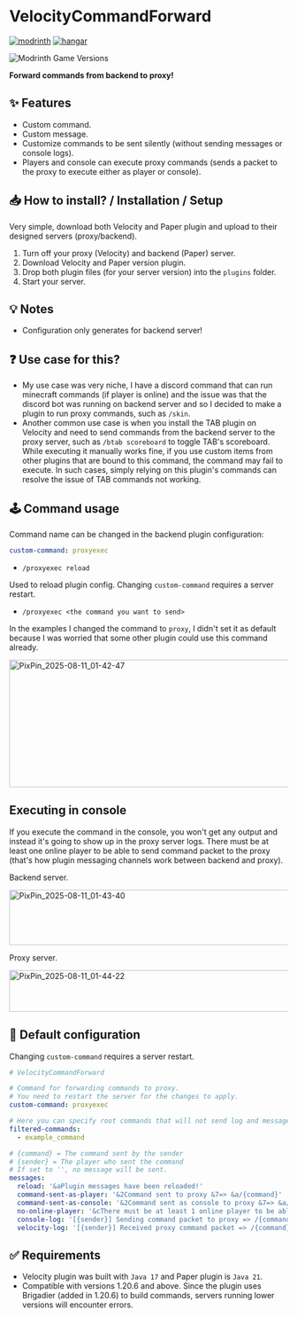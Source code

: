 # VelocityCommandForward

[![modrinth](https://cdn.jsdelivr.net/npm/@intergrav/devins-badges@3/assets/cozy/available/modrinth_vector.svg)](https://modrinth.com/plugin/velocitycommandforward) [![hangar](https://cdn.jsdelivr.net/npm/@intergrav/devins-badges@3/assets/cozy/available/hangar_vector.svg)](https://hangar.papermc.io/ItsTauTvyDas/VelocityCommandForward)

![Modrinth Game Versions](https://img.shields.io/modrinth/game-versions/velocitycommandforward?style=for-the-badge)

**Forward commands from backend to proxy!**

## ✨ Features
* Custom command.
* Custom message.
* Customize commands to be sent silently (without sending messages or console logs).
* Players and console can execute proxy commands (sends a packet to the proxy to execute either as player or console).

## 📥 How to install? / Installation / Setup
Very simple, download both Velocity and Paper plugin and upload to their designed servers (proxy/backend).

1. Turn off your proxy (Velocity) and backend (Paper) server.
2. Download Velocity and Paper version plugin.
3. Drop both plugin files (for your server version) into the `plugins` folder.
4. Start your server.

## 💡 Notes
* Configuration only generates for backend server!

## ❓ Use case for this?
* My use case was very niche, I have a discord command that can run minecraft commands (if player is online) and
the issue was that the discord bot was running on backend server and so I decided to make a plugin to run proxy
commands, such as `/skin`.
* Another common use case is when you install the TAB plugin on Velocity and need to send commands from the backend server to the proxy server, such as `/btab scoreboard` to toggle TAB's scoreboard. While executing it manually works fine, if you use custom items from other plugins that are bound to this command, the command may fail to execute. In such cases, simply relying on this plugin's commands can resolve the issue of TAB commands not working.

## 🕹️ Command usage
Command name can be changed in the backend plugin configuration:

```yaml
custom-command: proxyexec
```

- `/proxyexec reload`

Used to reload plugin config. Changing `custom-command` requires a server restart.

- `/proxyexec <the command you want to send>`

In the examples I changed the command to `proxy`, I didn't set it as default because I was worried that some other plugin could use this command already.

<img width="900" height="230" alt="PixPin_2025-08-11_01-42-47" src="https://github.com/user-attachments/assets/456e0029-ac56-4b4f-9df8-03102123fa5c" />

## Executing in console
If you execute the command in the console, you won't get any output and instead it's going to show up in the proxy server logs.
There must be at least one online player to be able to send command packet to the proxy (that's how plugin messaging channels work between backend and proxy).

Backend server.

<img width="1300" height="100" alt="PixPin_2025-08-11_01-43-40" src="https://github.com/user-attachments/assets/32f065ae-9b73-4988-8c72-b7e6d6a244df" />

Proxy server.

<img width="1300" height="75" alt="PixPin_2025-08-11_01-44-22" src="https://github.com/user-attachments/assets/6e407eaa-9c59-4389-a03f-21472732198b" />

## 📄 Default configuration
Changing `custom-command` requires a server restart.
```yaml
# VelocityCommandForward

# Command for forwarding commands to proxy.
# You need to restart the server for the changes to apply.
custom-command: proxyexec

# Here you can specify root commands that will not send log and message.
filtered-commands:
  - example_command

# {command} = The command sent by the sender
# {sender} = The player who sent the command
# If set to '', no message will be sent.
messages:
  reload: '&aPlugin messages have been reloaded!'
  command-sent-as-player: '&2Command sent to proxy &7=> &a/{command}'
  command-sent-as-console: '&2Command sent as console to proxy &7=> &a/{command}'
  no-online-player: '&cThere must be at least 1 online player to be able to execute proxy console commands!'
  console-log: '[{sender}] Sending command packet to proxy => /{command}'
  velocity-log: '[{sender}] Received proxy command packet => /{command}'
```

## ✅ Requirements
* Velocity plugin was built with `Java 17` and Paper plugin is `Java 21`.
* Compatible with versions 1.20.6 and above. Since the plugin uses Brigadier (added in 1.20.6) to build commands, servers running lower versions will encounter errors.
